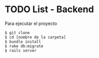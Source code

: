 # TODO List - Backend

Para ejecutar el proyecto
```
$ git clone
$ cd [nombre de la carpeta]
$ bundle install
$ rake db:migrate
$ rails server
```
